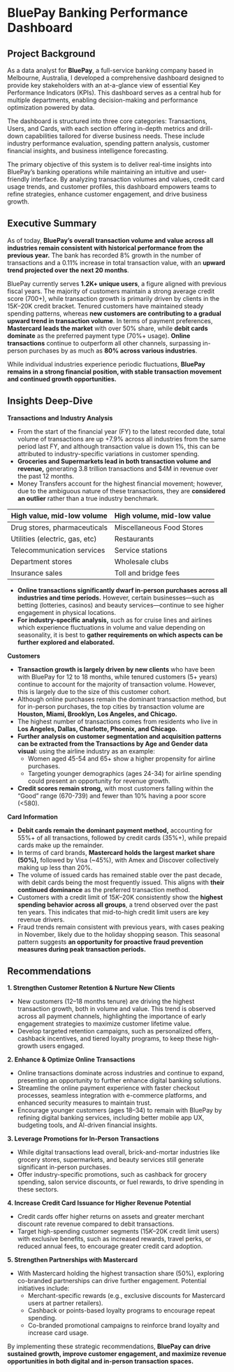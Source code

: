  # BluePay Banking Performance Dashboard
## Project Background
  As a data analyst for **BluePay**, a full-service banking company based in Melbourne, Australia, I developed a comprehensive dashboard designed to provide key stakeholders with an at-a-glance view of essential Key Performance Indicators (KPIs). This dashboard serves as a central hub for multiple departments, enabling decision-making and performance optimization powered by data.

  The dashboard is structured into three core categories: Transactions, Users, and Cards, with each section offering in-depth metrics and drill-down capabilities tailored for diverse business needs. These include industry performance evaluation, spending pattern analysis, customer financial insights, and business intelligence forecasting.

  The primary objective of this system is to deliver real-time insights into BluePay’s banking operations while maintaining an intuitive and user-friendly interface. By analyzing transaction volumes and values, credit card usage trends, and customer profiles, this dashboard empowers teams to refine strategies, enhance customer engagement, and drive business growth.

## Executive Summary
  As of today, **BluePay’s overall transaction volume and value across all industries remain consistent with historical performance from the previous year.** The bank has recorded 8% growth in the number of transactions and a 0.11% increase in total transaction value, with an **upward trend projected over the next 20 months**.

  BluePay currently serves **1.2K+ unique users**, a figure aligned with previous fiscal years. The majority of customers maintain a strong average credit score (700+), while transaction growth is primarily driven by clients in the $15K–$20K credit bracket. Tenured customers have maintained steady spending patterns, whereas **new customers are contributing to a gradual upward trend in transaction volume**. In terms of payment preferences, **Mastercard leads the market** with over 50% share, while **debit cards dominate** as the preferred payment type (70%+ usage). **Online transactions** continue to outperform all other channels, surpassing in-person purchases by as much as **80% across various industries**. 
  
  While individual industries experience periodic fluctuations, **BluePay remains in a strong financial position, with stable transaction movement and continued growth opportunities.**

## Insights Deep-Dive
**Transactions and Industry Analysis**
- From the start of the financial year (FY) to the latest recorded date, total volume of transactions are up +7.9% across all industries from the same period last FY, and although transaction value is down 1%, this can be attributed to industry-specific variations in customer spending.
- **Groceries and Supermarkets lead in both transaction volume and revenue,** generating 3.8 trillion transactions and $4M in revenue over the past 12 months.
- Money Transfers account for the highest financial movement; however, due to the ambiguous nature of these transactions, they are **considered an outlier** rather than a true industry benchmark.
  
| High value, mid-low volume  | High volume, mid-low value |
| ------------- | ------------- |
| Drug stores, pharmaceuticals  | Miscellaneous Food Stores |
| Utilities (electric, gas, etc) | Restaurants |
| Telecommunication services | Service stations |
| Department stores | Wholesale clubs |
| Insurance sales | Toll and bridge fees |

- **Online transactions significantly dwarf in-person purchases across all industries and time periods.** However, certain businesses—such as betting (lotteries, casinos) and beauty services—continue to see higher engagement in physical locations.
- **For industry-specific analysis,** such as for cruise lines and airlines which experience fluctuations in volume and value depending on seasonality, it is best to **gather requirements on which aspects can be further explored and elaborated.**

**Customers**
- **Transaction growth is largely driven by new clients** who have been with BluePay for 12 to 18 months, while tenured customers (5+ years) continue to account for the majority of transaction volume. However, this is largely due to the size of this customer cohort.
- Although online purchases remain the dominant transaction method, but for in-person purchases, the top cities by transaction volume are **Houston, Miami, Brooklyn, Los Angeles, and Chicago.**
- The highest number of transactions comes from residents who live in **Los Angeles, Dallas, Charlotte, Phoenix, and Chicago.**
- **Further analysis on customer segmentation and acquisition patterns can be extracted from the Transactions by Age and Gender data visual**: using the airline industry as an example:
  - Women aged 45-54 and 65+ show a higher propensity for airline purchases.
  - Targeting younger demographics (ages 24-34) for airline spending could present an opportunity for revenue growth.
- **Credit scores remain strong,** with most customers falling within the “Good” range (670-739) and fewer than 10% having a poor score (<580).

**Card Information**
- **Debit cards remain the dominant payment method,** accounting for 55%+ of all transactions, followed by credit cards (35%+), while prepaid cards make up the remainder.
- In terms of card brands, **Mastercard holds the largest market share (50%),** followed by Visa (~45%), with Amex and Discover collectively making up less than 20%.
- The volume of issued cards has remained stable over the past decade, with debit cards being the most frequently issued. This aligns with **their continued dominance** as the preferred transaction method.
- Customers with a credit limit of $15K–$20K consistently show the **highest spending behavior across all groups**, a trend observed over the past ten years. This indicates that mid-to-high credit limit users are key revenue drivers.
- Fraud trends remain consistent with previous years, with cases peaking in November, likely due to the holiday shopping season. This seasonal pattern suggests **an opportunity for proactive fraud prevention measures during peak transaction periods.**

## Recommendations
**1. Strengthen Customer Retention & Nurture New Clients**
- New customers (12–18 months tenure) are driving the highest transaction growth, both in volume and value. This trend is observed across all payment channels, highlighting the importance of early engagement strategies to maximize customer lifetime value.
- Develop targeted retention campaigns, such as personalized offers, cashback incentives, and tiered loyalty programs, to keep these high-growth users engaged.

**2. Enhance & Optimize Online Transactions**
- Online transactions dominate across industries and continue to expand, presenting an opportunity to further enhance digital banking solutions.
- Streamline the online payment experience with faster checkout processes, seamless integration with e-commerce platforms, and enhanced security measures to maintain trust.
- Encourage younger customers (ages 18–34) to remain with BluePay by refining digital banking services, including better mobile app UX, budgeting tools, and AI-driven financial insights.

**3. Leverage Promotions for In-Person Transactions**
- While digital transactions lead overall, brick-and-mortar industries like grocery stores, supermarkets, and beauty services still generate significant in-person purchases.
- Offer industry-specific promotions, such as cashback for grocery spending, salon service discounts, or fuel rewards, to drive spending in these sectors.

**4. Increase Credit Card Issuance for Higher Revenue Potential**
- Credit cards offer higher returns on assets and greater merchant discount rate revenue compared to debit transactions.
- Target high-spending customer segments ($15K–$20K credit limit users) with exclusive benefits, such as increased rewards, travel perks, or reduced annual fees, to encourage greater credit card adoption.

**5. Strengthen Partnerships with Mastercard**
- With Mastercard holding the highest transaction share (50%), exploring co-branded partnerships can drive further engagement.
Potential initiatives include:
  - Merchant-specific rewards (e.g., exclusive discounts for Mastercard users at partner retailers).
  - Cashback or points-based loyalty programs to encourage repeat spending.
  - Co-branded promotional campaigns to reinforce brand loyalty and increase card usage.

By implementing these strategic recommendations, **BluePay can drive sustained growth, improve customer engagement, and maximize revenue opportunities in both digital and in-person transaction spaces.**
  
